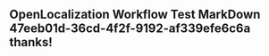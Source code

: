 <properties
ms.topic="hero-topic1"
ms.test1="hero-topic"
ms.test2="test"/>

## OpenLocalization Workflow Test MarkDown 47eeb01d-36cd-4f2f-9192-af339efe6c6a thanks!
